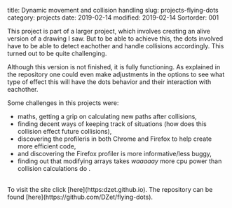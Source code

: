 title: Dynamic movement and collision handling
slug: projects-flying-dots
category: projects
date: 2019-02-14
modified: 2019-02-14
Sortorder: 001


This project is part of a larger project, which involves creating an alive version of a drawing I saw. But to be able to achieve this, the dots involved have to be able to detect eachother and handle collisions accordingly. This turned out to be quite challenging.

Although this version is not finished, it is fully functioning. As explained in the repository one could even make adjustments in the options to see what type of effect this will have the dots behavior and their interaction with eachother.

Some challenges in this projects were:

* maths, getting a grip on calculating new paths after collisions,
* finding decent ways of keeping track of situations (how does this collision effect future collisions),
* discovering the profileris in both Chrome and Firefox to help create more efficient code,
* and discovering the Firefox profiler is more informative/less buggy,
* finding out that modifying arrays takes *waaaaay* more cpu power than collision calculations do
.

<br>
To visit the site click [here](https:dzet.github.io).
The repository can be found [here](https://github.com/DZet/flying-dots).

